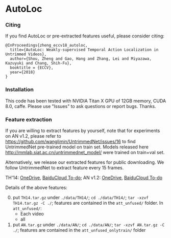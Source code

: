 # AutoLoc

### Citing
If you find AutoLoc or pre-extracted features useful, please consider citing:

    @InProceedings{zheng_eccv18_autoloc,
      title={AutoLoc: Weakly-supervised Temporal Action Localization in Untrimmed Videos},
      author={Shou, Zheng and Gao, Hang and Zhang, Lei and Miyazawa, Kazuyuki and Chang, Shih-Fu},
      booktitle = {ECCV},
      year={2018}
    }

### Installation
This code has been tested with NVIDIA Titan X GPU of 12GB memory, CUDA 8.0, caffe. Please use "Issues" to ask questions or report bugs. Thanks.

### Feature extraction

If you are willing to extract features by yourself, note that for experiments on AN v1.2, please refer to https://github.com/wanglimin/UntrimmedNet/issues/16 to find UntrimmedNet pre-trained model on train set. Models released here http://mmlab.siat.ac.cn/untrimmednet_model/ were trained on train+val set.

Alternatively, we release our extracted features for public downloading. We follow UntrimmedNet to extract feature every 15 frames.

TH'14: [OneDrive](https://1drv.ms/u/s!ArlzSZKcWKazgogA3Vr1Yacs8i9QTA), [BaiduCloud To-do](); AN v1.2: [OneDrive](), [BaiduCloud To-do]() 

Details of the above features:

0. put `TH14.tar.gz` under `./data/TH14/`; `cd ./data/TH14/`; `tar -xzvf TH14.tar.gz -C ./`; features are contained in the `att_unfused/` folder. In `att_unfused/`:
    - Each video
    - all
1. put `AN.tar.gz` under `./data/AN/`; `cd ./data/AN/`; `tar -xzvf AN.tar.gz -C ./`; features are contained in the `att_unfused_onlytrain/` folder
